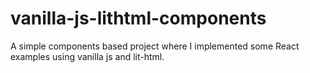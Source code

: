 # vanilla-js-lithtml-components
A simple components based project where I implemented some React examples using vanilla js and lit-html.
